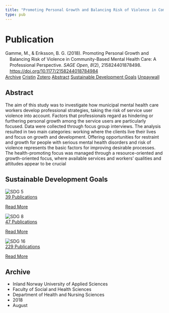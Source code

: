 ```yaml
---
title: "Promoting Personal Growth and Balancing Risk of Violence in Community-Based Mental Health Care: A Professional Perspective"
type: pub
---
```

<h1>Publication</h1>
<article id="csl-bib-container-VPKEXQV8" class="csl-bib-container">
  <div class="csl-bib-body" style="line-height: 1.35; padding-left: 1em; text-indent:-1em;">
  <div class="csl-entry">Gamme, M., &amp; Eriksson, B. G. (2018). Promoting Personal Growth and Balancing Risk of Violence in Community-Based Mental Health Care: A Professional Perspective. <i>SAGE Open</i>, <i>8</i>(2), 215824401878498. <a href="https://doi.org/10.1177/2158244018784984">https://doi.org/10.1177/2158244018784984</a></div>
</div>
  <div class="csl-bib-buttons">
    <a href="#taxonomy-article-VPKEXQV8" class="csl-bib-button">Archive</a>
    <a href="https://app.cristin.no/results/show.jsf?id=1605256" alt="Cristin URL" class="csl-bib-button">Cristin</a>
    <a href="http://zotero.org/groups/5022929/items/VPKEXQV8" alt="Zotero URL" class="csl-bib-button">Zotero</a>
    <a href="#abstract-article-VPKEXQV8" class="csl-bib-button">Abstract</a>
    <a href="#sdg-article-VPKEXQV8" class="csl-bib-button">Sustainable Development Goals</a>
    <a href="https://journals.sagepub.com/doi/pdf/10.1177/2158244018784984" class="csl-bib-button">Unpaywall</a>
  </div>
  <div id="csl-bib-meta-container-VPKEXQV8"></div>
</article>
<div id="csl-bib-meta-VPKEXQV8" class="csl-bib-meta">
  <article id="abstract-article-VPKEXQV8" class="abstract-article">
    <h1>Abstract</h1>
    The aim of this study was to investigate how municipal mental health care workers develop professional strategies, taking the risk of service user violence into account. Factors that professionals regard as hindering or furthering personal growth among the service users are particularly focused. Data were collected through focus group interviews. The analysis resulted in two main categories: working where the clients live their lives and focus on growth and development. Offering opportunities for restraint and growth for people with serious mental health disorders and risk of violence represents the basic factors for improving desirable processes. The health-promoting focus was managed through a resource-oriented and growth-oriented focus, where available services and workers’ qualities and attitudes appear to be crucial
  </article>
  <article id="sdg-article-VPKEXQV8" class="sdg-article">
    <h1>Sustainable Development Goals</h1>
    <div class="sdg-container"><div id="sdg5" class="sdg">
<img src="{{< params subfolder >}}images/sdg/sdg05_en.png" class="image" alt="SDG 5">
<div class="sdg-overlay">
<a href="{{< params subfolder >}}en/archive/?sdg=5#archive" class="sdg-publication-count"><span>39</span> Publications</a>
<p><a href="https://sdgs.un.org/goals/goal5" class="sdg-read-more">Read More</a></p>
</div>
</div> <div id="sdg8" class="sdg">
<img src="{{< params subfolder >}}images/sdg/sdg08_en.png" class="image" alt="SDG 8">
<div class="sdg-overlay">
<a href="{{< params subfolder >}}en/archive/?sdg=8#archive" class="sdg-publication-count"><span>47</span> Publications</a>
<p><a href="https://sdgs.un.org/goals/goal8" class="sdg-read-more">Read More</a></p>
</div>
</div> <div id="sdg16" class="sdg">
<img src="{{< params subfolder >}}images/sdg/sdg16_en.png" class="image" alt="SDG 16">
<div class="sdg-overlay">
<a href="{{< params subfolder >}}en/archive/?sdg=16#archive" class="sdg-publication-count"><span>229</span> Publications</a>
<p><a href="https://sdgs.un.org/goals/goal16" class="sdg-read-more">Read More</a></p>
</div>
</div></div>
  </article>
  <article id="taxonomy-article-VPKEXQV8" class="taxonomy-article">
    <h1>Archive</h1>
    <ul>
      <li>Inland Norway University of Applied Sciences</li>
      <li>Faculty of Social and Health Sciences</li>
      <li>Department of Health and Nursing Sciences</li>
      <li>2018</li>
      <li>August</li>
    </ul>
  </article>
</div>
